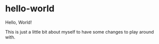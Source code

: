 # hello-world

Hello, World!

This is just a little bit about myself to have some changes to play around with. 
